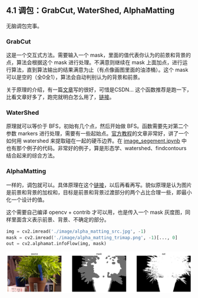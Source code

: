 ## 4.1 调包：GrabCut, WaterShed, AlphaMatting

无脑调包完事。

### GrabCut

这是一个交互式方法。需要输入一个 mask，里面的值代表你认为的前景和背景的点，算法会根据这个 mask 进行处理。不满意则继续在 mask 上面加点，进行运行算法，直到算法输出的结果满意为止（有点像画图里面的油漆桶）。这个 mask 可以是空的（全0全1），算法会自动判别认为的背景和前景。

关于原理的介绍，有一篇[文章](https://blog.csdn.net/zouxy09/article/details/8534954)写的很好，可惜是CSDN... 这个函数推荐是跑一下，比看文章好多了，跑完就明白怎么用了，[链接](../code/image_segemnt.ipynb)。

### WaterShed

原理就可以等价于 BFS，初始有几个点，然后开始做 BFS。函数需要先对第二个参数 markers 进行处理，需要有一些起始点。[官方教程](https://docs.opencv.org/4.x/d3/db4/tutorial_py_watershed.html)的文章非常好，讲了一个如何用 watershed 来提取碰在一起的硬币边界。在 [image_segement.ipynb](../code/image_segemnt.ipynb) 中也有那个例子的代码。非常好的例子，算是形态学、watershed、findcontours 结合起来的综合方法。

### AlphaMatting

一样的，调包就可以。具体原理在这个[链接](https://openaccess.thecvf.com/content_cvpr_2017/papers/Aksoy_Designing_Effective_Inter-Pixel_CVPR_2017_paper.pdf)，以后再看再写。貌似原理是认为图片是前景和背景的加权和，目标是前景和背景过渡部分的两个占比合理一些，即最小化一个设计的值。

这个需要自己编译 opencv + contrib 才可以用，也是传入一个 mask 灰度图，同样里面含义表示前景、背景、不确定的部分。

```python
img = cv2.imread('./image/alpha_matting_src.jpg', -1)
mask = cv2.imread('./image/alpha_matting_trimap.png', -1)[..., 0]
out = cv2.alphamat.infoFlow(img, mask)
```

![1723452398287](image/4.1/1723452398287.png)
